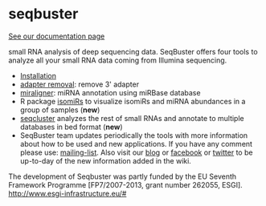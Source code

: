 seqbuster
=========

[See our documentation page](https://github.com/lpantano/seqbuster/wiki/Home)

small RNA analysis of deep sequencing data. SeqBuster offers four tools to analyze all your small RNA data coming from Illumina sequencing.

* [Installation](wiki/How-to-start-using-it)
* [adapter removal](wiki/adrec): remove 3' adapter
* [miraligner](wiki/miraligner): miRNA annotation using miRBase database
*  R package [isomiRs](wiki/isomiRs) to visualize isomiRs and miRNA abundances in a group of samples (**new**)
* [seqcluster](wiki/seqcluster) analyzes the rest of small RNAs and annotate to multiple databases in bed format (**new**)
* SeqBuster team updates periodically the tools with more information about how to be used and new applications. If you have any comment please use: [mailing-list](http://groups.google.com/group/seqbuster). Also visit our [blog](http://seqbuster.blogspot.com/) or [facebook](http://www.facebook.com/pages/SeqBuster/111689848901007) or [twitter](http://twitter.com/seqbuster) to be up-to-day of the new information added in the wiki.

The development of Seqbuster was partly funded by the EU Seventh Framework Programme [FP7/2007-2013, grant number 262055, ESGI]. http://www.esgi-infrastructure.eu/#

